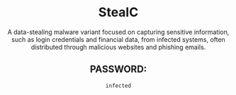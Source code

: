 <div align="center">

# StealC

A data-stealing malware variant focused on capturing sensitive information, such as login credentials and financial data, from infected systems, often distributed through malicious websites and phishing emails.

## PASSWORD:

```
infected
```

</div>
